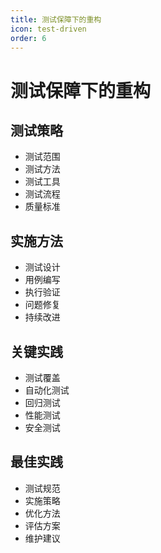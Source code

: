 ```yaml
---
title: 测试保障下的重构
icon: test-driven
order: 6
---
```


# 测试保障下的重构

## 测试策略
- 测试范围
- 测试方法
- 测试工具
- 测试流程
- 质量标准

## 实施方法
- 测试设计
- 用例编写
- 执行验证
- 问题修复
- 持续改进

## 关键实践
- 测试覆盖
- 自动化测试
- 回归测试
- 性能测试
- 安全测试

## 最佳实践
- 测试规范
- 实施策略
- 优化方法
- 评估方案
- 维护建议
